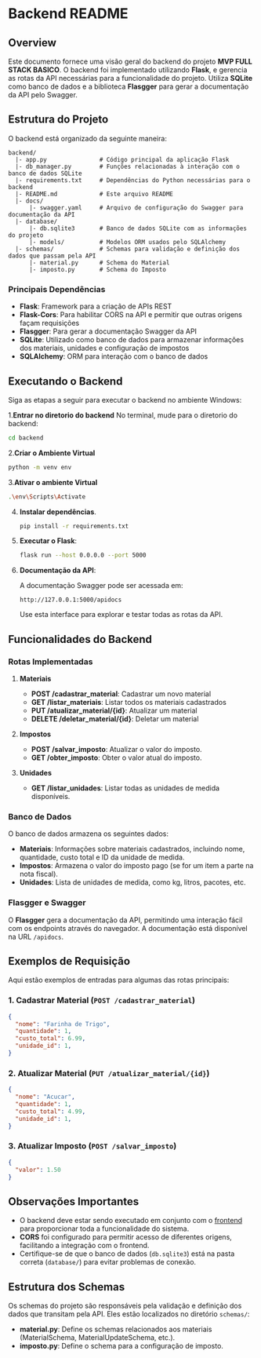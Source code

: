 # Backend README

## Overview

Este documento fornece uma visão geral do backend do projeto **MVP FULL STACK BASICO**. O backend foi implementado utilizando **Flask**, e gerencia as rotas da API necessárias para a funcionalidade do projeto. Utiliza **SQLite** como banco de dados e a biblioteca **Flasgger** para gerar a documentação da API pelo Swagger.

## Estrutura do Projeto

O backend está organizado da seguinte maneira:

```
backend/
  |- app.py               # Código principal da aplicação Flask
  |- db_manager.py        # Funções relacionadas à interação com o banco de dados SQLite
  |- requirements.txt     # Dependências do Python necessárias para o backend
  |- README.md            # Este arquivo README
  |- docs/
      |- swagger.yaml     # Arquivo de configuração do Swagger para documentação da API
  |- database/
      |- db.sqlite3       # Banco de dados SQLite com as informações do projeto
      |- models/          # Modelos ORM usados pelo SQLAlchemy
  |- schemas/             # Schemas para validação e definição dos dados que passam pela API
      |- material.py      # Schema do Material
      |- imposto.py       # Schema do Imposto
```

### Principais Dependências

- **Flask**: Framework para a criação de APIs REST
- **Flask-Cors**: Para habilitar CORS na API e permitir que outras origens façam requisições
- **Flasgger**: Para gerar a documentação Swagger da API
- **SQLite**: Utilizado como banco de dados para armazenar informações dos materiais, unidades e configuração de impostos
- **SQLAlchemy**: ORM para interação com o banco de dados

## Executando o Backend

Siga as etapas a seguir para executar o backend no ambiente Windows:

1.**Entrar no diretorio do backend**
  No terminal, mude para o diretorio do backend:
  ```sh
  cd backend
  ```

2.**Criar o Ambiente Virtual**
   ```sh
   python -m venv env
   ```

3.**Ativar o ambiente Virtual**
  ```sh
  .\env\Scripts\Activate
  ```

4. **Instalar dependências**. 
   ```sh
   pip install -r requirements.txt
   ```

4. **Executar o Flask**:
   ```sh
   flask run --host 0.0.0.0 --port 5000
   ```

5. **Documentação da API**:
  
   A documentação Swagger pode ser acessada em:
   ```
   http://127.0.0.1:5000/apidocs
   ```
   Use esta interface para explorar e testar todas as rotas da API.

## Funcionalidades do Backend

### Rotas Implementadas

1. **Materiais**
   - **POST /cadastrar_material**: Cadastrar um novo material
   - **GET /listar_materiais**: Listar todos os materiais cadastrados
   - **PUT /atualizar_material/{id}**: Atualizar um material
   - **DELETE /deletar_material/{id}**: Deletar um material

2. **Impostos**
   - **POST /salvar_imposto**: Atualizar o valor do imposto.
   - **GET /obter_imposto**: Obter o valor atual do imposto.

3. **Unidades**
   - **GET /listar_unidades**: Listar todas as unidades de medida disponíveis.

### Banco de Dados

O banco de dados armazena os seguintes dados:

- **Materiais**: Informações sobre materiais cadastrados, incluindo nome, quantidade, custo total e ID da unidade de medida.
- **Impostos**: Armazena o valor do imposto pago (se for um item a parte na nota fiscal).
- **Unidades**: Lista de unidades de medida, como kg, litros, pacotes, etc.

### Flasgger e Swagger

O **Flasgger** gera a documentação da API, permitindo uma interação fácil com os endpoints através do navegador. A documentação está disponível na URL `/apidocs`.

## Exemplos de Requisição

Aqui estão exemplos de entradas para algumas das rotas principais:

### 1. Cadastrar Material (`POST /cadastrar_material`)

```json
{
  "nome": "Farinha de Trigo",
  "quantidade": 1,
  "custo_total": 6.99,
  "unidade_id": 1,
}
```

### 2. Atualizar Material (`PUT /atualizar_material/{id}`)

```json
{
  "nome": "Acucar",
  "quantidade": 1,
  "custo_total": 4.99,
  "unidade_id": 1,
}
```

### 3. Atualizar Imposto (`POST /salvar_imposto`)

```json
{
  "valor": 1.50
}
```

## Observações Importantes

- O backend deve estar sendo executado em conjunto com o [frontend](https://github.com/adseawright/mvp-full-stack-basico-frontend) para proporcionar toda a funcionalidade do sistema.
- **CORS** foi configurado para permitir acesso de diferentes origens, facilitando a integração com o frontend.
- Certifique-se de que o banco de dados (`db.sqlite3`) está na pasta correta (`database/`) para evitar problemas de conexão.


## Estrutura dos Schemas

Os schemas do projeto são responsáveis pela validação e definição dos dados que transitam pela API. Eles estão localizados no diretório `schemas/`:

- **material.py**: Define os schemas relacionados aos materiais (MaterialSchema, MaterialUpdateSchema, etc.).
- **imposto.py**: Define o schema para a configuração de imposto.
